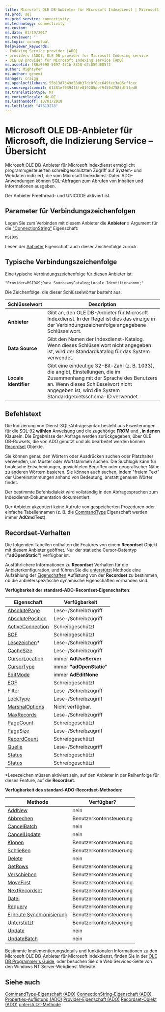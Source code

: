 ```yaml
---
title: Microsoft OLE DB-Anbieter für Microsoft Indexdienst | Microsoft-Dokumentation
ms.prod: sql
ms.prod_service: connectivity
ms.technology: connectivity
ms.custom: ''
ms.date: 01/19/2017
ms.reviewer: ''
ms.topic: conceptual
helpviewer_keywords:
- Indexing Service provider [ADO]
- providers [ADO], OLE DB provider for Microsoft Indexing service
- OLE DB provider for Microsoft Indexing service [ADO]
ms.assetid: f86a0598-5097-471b-8318-d2c859d085f2
author: MightyPen
ms.author: genemi
manager: craigg
ms.openlocfilehash: 55b13d7349d58db37dc8f8ec649fec3a06cffcec
ms.sourcegitcommit: 61381ef939415fe019285def9450d7583df1fed0
ms.translationtype: MT
ms.contentlocale: de-DE
ms.lasthandoff: 10/01/2018
ms.locfileid: "47613278"
---
```

# <a name="microsoft-ole-db-provider-for-microsoft-indexing-service-overview"></a>Microsoft OLE DB-Anbieter für Microsoft, die Indizierung Service – Übersicht
Microsoft OLE DB-Anbieter für Microsoft Indexdienst ermöglicht programmgesteuerten schreibgeschützten Zugriff auf System- und Webdaten indiziert, die vom Microsoft Indexdienst-Datei. ADO-Anwendungen können SQL-Abfragen zum Abrufen von Inhalten und Informationen ausgeben.

 Der Anbieter Freethread- und UNICODE aktiviert ist.

## <a name="connection-string-parameters"></a>Parameter für Verbindungszeichenfolgen
 Legen Sie zum Verbinden mit diesem Anbieter die **Anbieter =** Argument für die ["ConnectionString"](../../../ado/reference/ado-api/connectionstring-property-ado.md) Eigenschaft:

```
MSIDXS
```

 Lesen der [Anbieter](../../../ado/reference/ado-api/provider-property-ado.md) Eigenschaft auch dieser Zeichenfolge zurück.

## <a name="typical-connection-string"></a>Typische Verbindungszeichenfolge
 Eine typische Verbindungszeichenfolge für diesen Anbieter ist:

```
"Provider=MSIDXS;Data Source=myCatalog;Locale Identifier=nnnn;"
```

 Die Zeichenfolge, die dieser Schlüsselwörter besteht aus:

|Schlüsselwort|Description|
|-------------|-----------------|
|**Anbieter**|Gibt an, den OLE DB-Anbieter für Microsoft Indexdienst. In der Regel ist dies das einzige in der Verbindungszeichenfolge angegebene Schlüsselwort.|
|**Data Source**|Gibt den Namen der Indexdienst-Katalog. Wenn dieses Schlüsselwort nicht angegeben ist, wird der Standardkatalog für das System verwendet.|
|**Locale Identifier**|Gibt eine eindeutige 32-Bit-Zahl (z. B. 1033), die angibt, Einstellungen, die im Zusammenhang mit der Sprache des Benutzers an. Wenn dieses Schlüsselwort nicht angegeben ist, wird die System Standardgebietsschema-ID verwendet.|

## <a name="command-text"></a>Befehlstext
 Die Indizierung von Dienst-SQL-Abfragesyntax besteht aus Erweiterungen für die SQL-92 **wählen** Anweisung und die zugehörige **FROM** und **, in denen** Klauseln. Die Ergebnisse der Abfrage werden zurückgegeben, über OLE DB-Rowsets, die von ADO genutzt und als bearbeitet werden können [Recordset](../../../ado/reference/ado-api/recordset-object-ado.md) Objekte.

 Sie können genau den Wörtern oder Ausdrücken suchen oder Platzhalter verwenden, um Muster oder Wortstämmen suchen. Die Suchlogik kann für boolesche Entscheidungen, gewichteten Begriffen oder geografischer Nähe zu anderen Wörtern basieren. Sie können auch suchen, indem "freiem Text" der Übereinstimmungen anhand von Bedeutung, anstatt genauen Wörter findet.

 Der bestimmte Befehlsdialekt wird vollständig in den Abfragesprachen zum Indexdienst-Dokumentation dokumentiert.

 Der Anbieter akzeptiert keine Aufrufe von gespeicherten Prozeduren oder einfache Tabellennamen (z. B. die [CommandType](../../../ado/reference/ado-api/commandtype-property-ado.md) Eigenschaft werden immer **AdCmdText**).

## <a name="recordset-behavior"></a>Recordset-Verhalten
 Die folgenden Tabellen enthalten die Features von einem **Recordset** Objekt mit diesem Anbieter geöffnet. Nur der statische Cursor-Datentyp (**"adOpenStatic"**) verfügbar ist.

 Ausführlichere Informationen zu **Recordset** Verhalten für die Anbieterkonfiguration, und führen Sie die [unterstützt](../../../ado/reference/ado-api/supports-method.md) Methode eine Aufzählung der [Eigenschaften](../../../ado/reference/ado-api/properties-collection-ado.md) Auflistung von der **Recordset** zu bestimmen, ob die anbieterspezifische dynamische Eigenschaften vorhanden sind.

 **Verfügbarkeit der standard-ADO-Recordset-Eigenschaften:**

|Eigenschaft|Verfügbarkeit|
|--------------|------------------|
|[AbsolutePage](../../../ado/reference/ado-api/absolutepage-property-ado.md)|Lese-/Schreibzugriff|
|[AbsolutePosition](../../../ado/reference/ado-api/absoluteposition-property-ado.md)|Lese-/Schreibzugriff|
|[ActiveConnection](../../../ado/reference/ado-api/activeconnection-property-ado.md)|Schreibgeschützt|
|[BOF](../../../ado/reference/ado-api/bof-eof-properties-ado.md)|Schreibgeschützt|
|[Lesezeichen](../../../ado/reference/ado-api/bookmark-property-ado.md)*|Lese-/Schreibzugriff|
|[CacheSize](../../../ado/reference/ado-api/cachesize-property-ado.md)|Lese-/Schreibzugriff|
|[CursorLocation](../../../ado/reference/ado-api/cursorlocation-property-ado.md)|immer **AdUseServer**|
|[CursorType](../../../ado/reference/ado-api/cursortype-property-ado.md)|immer **"adOpenStatic"**|
|[EditMode](../../../ado/reference/ado-api/editmode-property.md)|immer **AdEditNone**|
|[EOF](../../../ado/reference/ado-api/bof-eof-properties-ado.md)|Schreibgeschützt|
|[Filter](../../../ado/reference/ado-api/filter-property.md)|Lese-/Schreibzugriff|
|[LockType](../../../ado/reference/ado-api/locktype-property-ado.md)|Lese-/Schreibzugriff|
|[MarshalOptions](../../../ado/reference/ado-api/marshaloptions-property-ado.md)|Nicht verfügbar.|
|[MaxRecords](../../../ado/reference/ado-api/maxrecords-property-ado.md)|Lese-/Schreibzugriff|
|[PageCount](../../../ado/reference/ado-api/pagecount-property-ado.md)|Schreibgeschützt|
|[PageSize](../../../ado/reference/ado-api/pagesize-property-ado.md)|Lese-/Schreibzugriff|
|[RecordCount](../../../ado/reference/ado-api/recordcount-property-ado.md)|Schreibgeschützt|
|[Quelle](../../../ado/reference/ado-api/source-property-ado-recordset.md)|Lese-/Schreibzugriff|
|[Status](../../../ado/reference/ado-api/state-property-ado.md)|Schreibgeschützt|
|[Status](../../../ado/reference/ado-api/status-property-ado-recordset.md)|Schreibgeschützt|

 \*Lesezeichen müssen aktiviert sein, auf den Anbieter in der Reihenfolge für dieses Feature, auf die **Recordset**.

 **Verfügbarkeit des standard-ADO-Recordset-Methoden:**

|Methode|Verfügbar?|
|------------|----------------|
|[AddNew](../../../ado/reference/ado-api/addnew-method-ado.md)|nein|
|[Abbrechen](../../../ado/reference/ado-api/cancel-method-ado.md)|Benutzerkontensteuerung|
|[CancelBatch](../../../ado/reference/ado-api/cancelbatch-method-ado.md)|nein|
|[CancelUpdate](../../../ado/reference/ado-api/cancelupdate-method-ado.md)|nein|
|[Klonen](../../../ado/reference/ado-api/clone-method-ado.md)|Benutzerkontensteuerung|
|[Schließen](../../../ado/reference/ado-api/close-method-ado.md)|Benutzerkontensteuerung|
|[Delete](../../../ado/reference/ado-api/delete-method-ado-recordset.md)|nein|
|[GetRows](../../../ado/reference/ado-api/getrows-method-ado.md)|Benutzerkontensteuerung|
|[Verschieben](../../../ado/reference/ado-api/move-method-ado.md)|Benutzerkontensteuerung|
|[MoveFirst](../../../ado/reference/ado-api/movefirst-movelast-movenext-and-moveprevious-methods-ado.md)|Benutzerkontensteuerung|
|[NextRecordset](../../../ado/reference/ado-api/nextrecordset-method-ado.md)|Benutzerkontensteuerung|
|[Datei](../../../ado/reference/ado-api/open-method-ado-recordset.md)|Benutzerkontensteuerung|
|[Requery](../../../ado/reference/ado-api/requery-method.md)|Benutzerkontensteuerung|
|[Erneute Synchronisierung](../../../ado/reference/ado-api/resync-method.md)|Benutzerkontensteuerung|
|[Unterstützt](../../../ado/reference/ado-api/supports-method.md)|Benutzerkontensteuerung|
|[Update](../../../ado/reference/ado-api/update-method.md)|nein|
|[UpdateBatch](../../../ado/reference/ado-api/updatebatch-method.md)|nein|

 Bestimmte Implementierungsdetails und funktionalen Informationen zu den Microsoft OLE DB-Anbieter für Microsoft Indexdienst, finden Sie in der [OLE DB Programmer's Guide](https://msdn.microsoft.com/library/windows/desktop/ms713643.aspx), oder besuchen Sie die Web Services-Seite von den Windows NT Server-Webdienst Website.

## <a name="see-also"></a>Siehe auch
 [CommandType-Eigenschaft (ADO)](../../../ado/reference/ado-api/commandtype-property-ado.md) [ConnectionString-Eigenschaft (ADO)](../../../ado/reference/ado-api/connectionstring-property-ado.md) [Properties-Auflistung (ADO)](../../../ado/reference/ado-api/properties-collection-ado.md) [Provider-Eigenschaft (ADO)](../../../ado/reference/ado-api/provider-property-ado.md) [ Recordset-Objekt (ADO)](../../../ado/reference/ado-api/recordset-object-ado.md) [unterstützt-Methode](../../../ado/reference/ado-api/supports-method.md)
